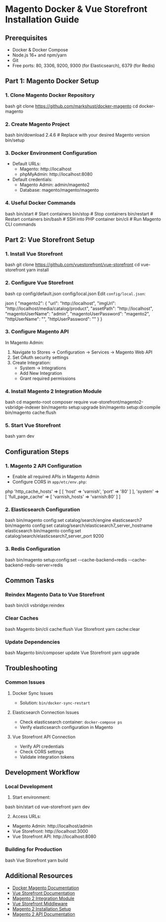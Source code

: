 # Magento Docker & Vue Storefront Installation Guide

## Prerequisites

- Docker & Docker Compose
- Node.js 16+ and npm/yarn
- Git
- Free ports: 80, 3306, 9200, 9300 (for Elasticsearch), 6379 (for Redis)

## Part 1: Magento Docker Setup

### 1. Clone Magento Docker Repository

bash
git clone https://github.com/markshust/docker-magento
cd docker-magento

### 2. Create Magento Project

bash
bin/download 2.4.6 # Replace with your desired Magento version
bin/setup

### 3. Docker Environment Configuration

- Default URLs:
  - Magento: http://localhost
  - phpMyAdmin: http://localhost:8080
- Default credentials:
  - Magento Admin: admin/magento2
  - Database: magento/magento/magento

### 4. Useful Docker Commands

bash
bin/start # Start containers
bin/stop # Stop containers
bin/restart # Restart containers
bin/bash # SSH into PHP container
bin/cli # Run Magento CLI commands

## Part 2: Vue Storefront Setup

### 1. Install Vue Storefront

bash
git clone https://github.com/vuestorefront/vue-storefront
cd vue-storefront
yarn install

### 2. Configure Vue Storefront

bash
cp config/default.json config/local.json
Edit `config/local.json`:

json
{
"magento2": {
"url": "http://localhost",
"imgUrl": "http://localhost/media/catalog/product",
"assetPath": "http://localhost",
"magentoUserName": "admin",
"magentoUserPassword": "magento2",
"httpUserName": "",
"httpUserPassword": ""
}
}

### 3. Configure Magento API

In Magento Admin:

1. Navigate to Stores → Configuration → Services → Magento Web API
2. Set OAuth security settings
3. Create Integration:
   - System → Integrations
   - Add New Integration
   - Grant required permissions

### 4. Install Magento 2 Integration Module

bash
cd magento-root
composer require vue-storefront/magento2-vsbridge-indexer
bin/magento setup:upgrade
bin/magento setup:di:compile
bin/magento cache:flush

### 5. Start Vue Storefront

bash
yarn dev

## Configuration Steps

### 1. Magento 2 API Configuration

- Enable all required APIs in Magento Admin
- Configure CORS in `app/etc/env.php`:

php
'http_cache_hosts' => [
[
'host' => 'varnish',
'port' => '80'
]
],
'system' => [
'full_page_cache' => [
'varnish_hosts' => 'varnish:80'
]
]

### 2. Elasticsearch Configuration

bash
bin/magento config:set catalog/search/engine elasticsearch7
bin/magento config:set catalog/search/elasticsearch7_server_hostname elasticsearch
bin/magento config:set catalog/search/elasticsearch7_server_port 9200

### 3. Redis Configuration

bash
bin/magento setup:config:set --cache-backend=redis --cache-backend-redis-server=redis

## Common Tasks

### Reindex Magento Data to Vue Storefront

bash
bin/cli vsbridge:reindex

### Clear Caches

bash
Magento
bin/cli cache:flush
Vue Storefront
yarn cache:clear

### Update Dependencies

bash
Magento
bin/composer update
Vue Storefront
yarn upgrade

## Troubleshooting

### Common Issues

1. Docker Sync Issues

   - Solution: `bin/docker-sync-restart`

2. Elasticsearch Connection Issues

   - Check elasticsearch container: `docker-compose ps`
   - Verify elasticsearch configuration in Magento

3. Vue Storefront API Connection
   - Verify API credentials
   - Check CORS settings
   - Validate integration tokens

## Development Workflow

### Local Development

1. Start environment:

bash
bin/start
cd vue-storefront
yarn dev

2. Access URLs:

- Magento Admin: http://localhost/admin
- Vue Storefront: http://localhost:3000
- Vue Storefront API: http://localhost:8080

### Building for Production

bash
Vue Storefront
yarn build

## Additional Resources

- [Docker Magento Documentation](https://github.com/markshust/docker-magento)
- [Vue Storefront Documentation](https://docs.vuestorefront.io/v1/)
- [Magento 2 Integration Module](https://github.com/vuestorefront/magento2/tree/main)
- [Vue Storefront Middleware](https://github.com/vuestorefront/middleware)
- [Magento 2 Installation Setup](https://docs.alokai.com/magento/installation-setup/installation.html)
- [Magento 2 API Documentation](https://devdocs.magento.com/guides/v2.4/get-started/bk-get-started-api.html)
